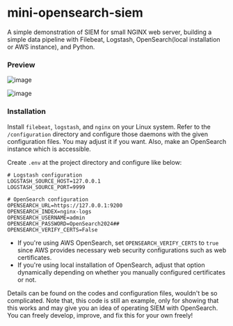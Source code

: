 # mini-opensearch-siem

A simple demonstration of SIEM for small NGINX web server, building a simple data pipeline with Filebeat, Logstash, OpenSearch(local installation or AWS instance), and Python.

### Preview

![image](https://github.com/user-attachments/assets/2c46659f-2e04-483c-9085-f8dad97c412d)

![image](https://github.com/user-attachments/assets/b68d73ad-829e-40b7-a383-00e15fdab569)

### Installation

Install `filebeat`, `logstash`, and `nginx` on your Linux system. Refer to the `/configuration` directory and configure those daemons with the given configuration files. You may adjust it if you want. Also, make an OpenSearch instance which is accessible.

Create `.env` at the project directory and configure like below:

```env
# Logstash configuration
LOGSTASH_SOURCE_HOST=127.0.0.1
LOGSTASH_SOURCE_PORT=9999

# OpenSearch configuration
OPENSEARCH_URL=https://127.0.0.1:9200
OPENSEARCH_INDEX=nginx-logs
OPENSEARCH_USERNAME=admin
OPENSEARCH_PASSWORD=OpenSearch2024##
OPENSEARCH_VERIFY_CERTS=False
```

- If you're using AWS OpenSearch, set `OPENSEARCH_VERIFY_CERTS` to `true` since AWS provides necessary web security configurations such as web certificates.
- If you're using local installation of OpenSearch, adjust that option dynamically depending on whether you manually configured certificates or not.

Details can be found on the codes and configuration files, wouldn't be so complicated. Note that, this code is still an example, only for showing that this works and may give you an idea of operating SIEM with OpenSearch. You can freely develop, improve, and fix this for your own freely!
